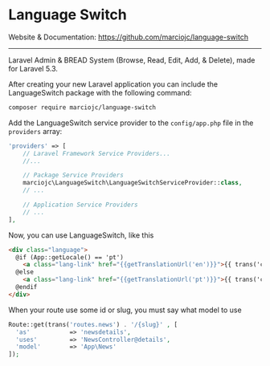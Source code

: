 # Language Switch

Website & Documentation: https://github.com/marciojc/language-switch

<hr>

Laravel Admin & BREAD System (Browse, Read, Edit, Add, & Delete), made for Laravel 5.3.

After creating your new Laravel application you can include the LanguageSwitch package with the following command:

```bash
composer require marciojc/language-switch
```

Add the LanguageSwitch service provider to the `config/app.php` file in the `providers` array:

```php
'providers' => [
    // Laravel Framework Service Providers...
    //...

    // Package Service Providers
    marciojc\LanguageSwitch\LanguageSwitchServiceProvider::class,
    // ...

    // Application Service Providers
    // ...
],
```

Now, you can use LanguageSwitch, like this

```html
<div class="language">
  @if (App::getLocale() == 'pt')
    <a class="lang-link" href="{{getTranslationUrl('en')}}">{{ trans('common.en') }}</a>
  @else
    <a class="lang-link" href="{{getTranslationUrl('pt')}}">{{ trans('common.pt') }}</a>
  @endif
</div>
```

When your route use some id or slug, you must say what model to use

```php
Route::get(trans('routes.news') . '/{slug}' , [
  'as'           => 'newsdetails',
  'uses'         => 'NewsController@details',
  'model'        => 'App\News'
]);
```
